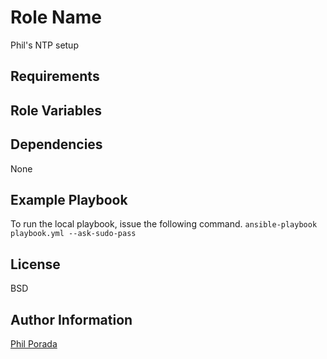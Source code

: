 Role Name
=========
Phil's NTP setup

Requirements
------------

Role Variables
--------------



Dependencies
------------

None


Example Playbook
----------------

To run the local playbook, issue the following command.
`ansible-playbook playbook.yml --ask-sudo-pass`

License
-------

BSD

Author Information
------------------
[Phil Porada](https://philporada.com)
